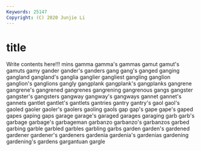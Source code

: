 ```yaml
---
Keywords: 25147
Copyright: (C) 2020 Junjie Li
---
```


# title

Write contents here!!!
mins 
gamma 
gamma's 
gammas 
gamut
gamut's 
gamuts 
gamy 
gander 
gander's 
ganders 
gang 
gang's 
ganged 
ganging
gangland 
gangland's 
ganglia 
ganglier 
gangliest 
gangling 
ganglion 
ganglion's 
ganglions 
gangly
gangplank 
gangplank's 
gangplanks 
gangrene 
gangrene's 
gangrened 
gangrenes 
gangrening 
gangrenous 
gangs
gangster 
gangster's 
gangsters 
gangway 
gangway's 
gangways 
gannet 
gannet's 
gannets 
gantlet
gantlet's 
gantlets 
gantries 
gantry 
gantry's 
gaol 
gaol's 
gaoled 
gaoler 
gaoler's
gaolers 
gaoling 
gaols 
gap 
gap's 
gape 
gape's 
gaped 
gapes 
gaping
gaps 
garage 
garage's 
garaged 
garages 
garaging 
garb 
garb's 
garbage 
garbage's
garbageman 
garbanzo 
garbanzo's 
garbanzos 
garbed 
garbing 
garble 
garbled 
garbles 
garbling
garbs 
garden 
garden's 
gardened 
gardener 
gardener's 
gardeners 
gardenia 
gardenia's 
gardenias
gardening 
gardening's 
gardens 
gargantuan 
gargle 
